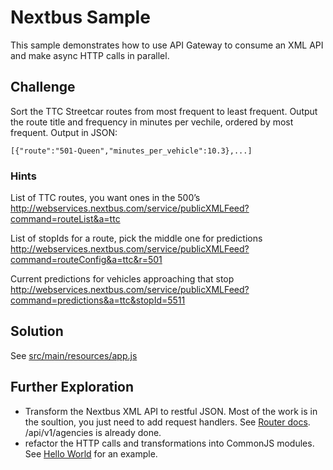 # Nextbus Sample

This sample demonstrates how to use API Gateway to consume an XML API and make async HTTP calls in parallel.

## Challenge

Sort the TTC Streetcar routes from most frequent to least frequent. Output the route title and frequency in minutes per vechile, ordered by most frequent. Output in JSON:

```
[{"route":"501-Queen","minutes_per_vehicle":10.3},...]
```

### Hints
List of TTC routes, you want ones in the 500’s http://webservices.nextbus.com/service/publicXMLFeed?command=routeList&a=ttc

List of stopIds for a route, pick the middle one for predictions http://webservices.nextbus.com/service/publicXMLFeed?command=routeConfig&a=ttc&r=501

Current predictions for vehicles approaching that stop http://webservices.nextbus.com/service/publicXMLFeed?command=predictions&a=ttc&stopId=5511

## Solution
See [src/main/resources/app.js](src/main/resources/app.js)

## Further Exploration
* Transform the Nextbus XML API to restful JSON. Most of the work is in the soultion, you just need to add request handlers. See [Router docs](http://cfmobile.github.io/docs-apigateway/module-Router-Router.html). /api/v1/agencies is already done.
* refactor the HTTP calls and transformations into CommonJS modules. See [Hello World](https://github.com/cfmobile/api-gateway-samples/tree/master/sample-hello) for an example.
